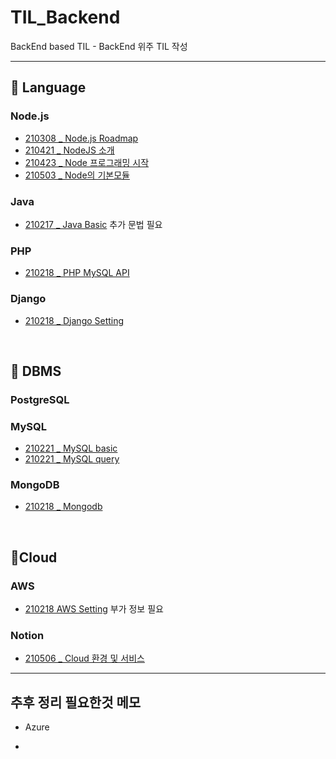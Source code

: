 # TIL_Backend

BackEnd based TIL - BackEnd 위주 TIL 작성

------------------

## 🥨 Language

### Node.js

* [210308 _ Node.js Roadmap](https://github.com/dmsdl950823/TIL_Backend/blob/main/Langauge/Node.js/210308%20Node.js%20Roadmap.md)
* [210421 _ NodeJS 소개](Langauge/Node.js/210421_NodeJS%20소개.md)
* [210423 _ Node 프로그래밍 시작](Langauge/Node.js/210423_Node%20프로그래밍%20시작.md)
* [210503 _ Node의 기본모듈](Langauge/Node.js/210503_Node의%20기본모듈.md)

### Java

* [210217 _ Java Basic](https://github.com/dmsdl950823/TIL_Backend/blob/main/Langauge/Java/210217_Java%20Basic.md) 추가 문법 필요

### PHP

* [210218 _ PHP MySQL API](https://github.com/dmsdl950823/TIL_Backend/blob/main/Langauge/PHP/210218_PHP%20MySQL%20API.md)

### Django

* [210218 _ Django Setting](https://github.com/dmsdl950823/TIL_Backend/blob/main/Langauge/Django/210118_Django%20Setting.md)

<br>

## 🥨 DBMS

### PostgreSQL

### MySQL

* [210221 _ MySQL basic](https://github.com/dmsdl950823/TIL_Backend/blob/main/DBMS/MySQL/210221_MySQL%20basic.md)
* [210221 _ MySQL query](https://github.com/dmsdl950823/TIL_Backend/blob/main/DBMS/MySQL/210221_MySQL%20query.md)

### MongoDB

* [210218 _ Mongodb](https://github.com/dmsdl950823/TIL_Backend/blob/main/DBMS/Mongodb/210218_Mongodb.md)

<br>

## 🥨Cloud

### AWS

* [210218 AWS Setting](https://github.com/dmsdl950823/TIL_Backend/blob/main/Cloud/AWS/210218_AWS%20setting.md) 부가 정보 필요

### Notion

* [210506 _ Cloud 환경 및 서비스](Cloud/Notion/210506_Cloud%20환경%20및%20서비스.md)

---------------------------

## 추후 정리 필요한것 메모

* Azure

*
